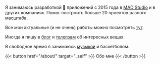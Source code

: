 ---
---

<br>

Я занимаюсь разработкой  приложений с 2015 года в [MAD Studio](https://wearemadstudio.com/) и в других компаниях. Помог построить больше 20 проектов разного масштаба.

Все мои актуальные (и не очень) работы можно посмотреть [тут](/portfolio/). 

Иногда я пишу в [блог](/posts/) и [телеграм](https://t.me/mmd_lit) об интересных вещах.

В свободное время я занимаюсь [музыкой](/music/) и баскетболом.
<br>

{{< button href="/about/" target="_self" >}}
Обо мне
{{< /button >}}